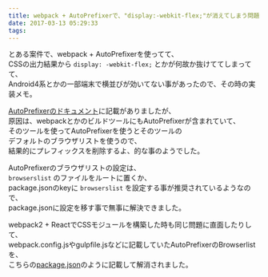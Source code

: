 ```yaml
---
title: webpack + AutoPrefixerで、"display:-webkit-flex;"が消えてしまう問題
date: 2017-03-13 05:29:33
tags:
---
```


とある案件で、webpack + AutoPrefixerを使ってて、  
CSSの出力結果から `display: -webkit-flex;` とかが何故か抜けててしまってて、  
Android4系とかの一部端末で横並びが効いてない事があったので、その時の実装メモ。

[AutoPrefixerのドキュメント](https://github.com/postcss/autoprefixer#no-prefixes-in-production)に記載がありましたが、  
原因は、webpackとかのビルドツールにもAutoPrefixerが含まれていて、  
そのツールを使ってAutoPrefixerを使うとそのツールの  
デフォルトのブラウザリストを使うので、  
結果的にプレフィックスを削除するよ、的な事のようでした。    

AutoPrefixerのブラウザリストの設定は、   
`browserslist` のファイルをルートに置くか、  
package.jsonのkeyに `browserslist` を設定する事が推奨されているようなので、  
package.jsonに設定を移す事で無事に解決できました。  

webpack2 + ReactでCSSモジュールを構築した時も同じ問題に直面したりして、  
webpack.config.jsやgulpfile.jsなどに記載していたAutoPrefixerのBrowserlistを、  
こちらの[package.json](https://github.com/NaokiOtsu/Tips/blob/master/React/ReactCSSModule/package.json#L26-L30)のように記載して解消されました。  
